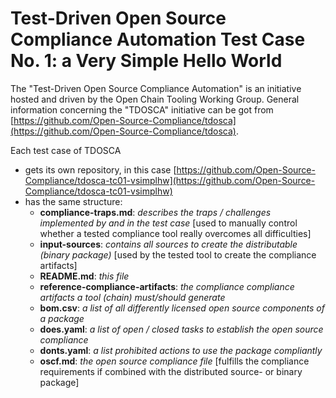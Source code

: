 # Test-Driven Open Source Compliance Automation Test Case No. 1: a Very Simple Hello World

The "Test-Driven Open Source Compliance Automation" is an initiative hosted and driven by the Open Chain Tooling Working Group. General information concerning the "TDOSCA" initiative can be got from [https://github.com/Open-Source-Compliance/tdosca](https://github.com/Open-Source-Compliance/tdosca).

Each test case of TDOSCA
* gets its own repository, in this case [https://github.com/Open-Source-Compliance/tdosca-tc01-vsimplhw](https://github.com/Open-Source-Compliance/tdosca-tc01-vsimplhw)
* has the same structure:
  - **compliance-traps.md**: *describes the traps / challenges implemented by and in the test case* [used to manually control whether a tested compliance tool really overcomes all difficulties]
  - **input-sources**: *contains all sources to create the distributable (binary package)* [used by the tested tool to create the compliance artifacts]
  - **README.md**: *this file*
  - **reference-compliance-artifacts**: *the compliance compliance artifacts a tool (chain) must/should generate*
  - **bom.csv**: *a list of all differently licensed open source components of a package*
  - **does.yaml**: *a list of open / closed tasks to establish the open source compliance*
  - **donts.yaml**: *a list prohibited actions to use the package compliantly*
  - **oscf.md**: *the open source compliance file* [fulfills the compliance requirements if combined with the distributed source- or binary package]
